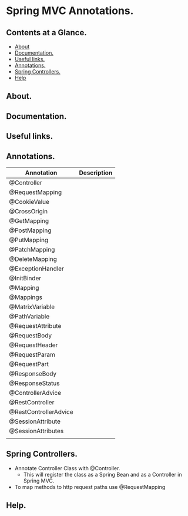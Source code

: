 # Spring MVC Annotations.





## Contents at a Glance.
* [About](#about)
* [Documentation.](#documentation)
* [Useful links.](#useful-links)
* [Annotations.](#annotations)
* [Spring Controllers.](#spring-controllers)
* [Help](#help)





## About.





## Documentation.





## Useful links.





## Annotations.

| Annotation                                            | Description                                                                                                              |
| ----------------------------------------------------- | ------------------------------------------------------------------------------------------------------------------------ |
| @Controller                                           |                                                                                                                          |
| @RequestMapping                                       |                                                                                                                          |
| @CookieValue                                          |                                                                                                                          |
| @CrossOrigin                                          |                                                                                                                          |
| @GetMapping                                           |                                                                                                                          |
| @PostMapping                                          |                                                                                                                          |
| @PutMapping                                           |                                                                                                                          |
| @PatchMapping                                         |                                                                                                                          |
| @DeleteMapping                                        |                                                                                                                          |
| @ExceptionHandler                                     |                                                                                                                          |
| @InitBinder                                           |                                                                                                                          |
| @Mapping                                              |                                                                                                                          |
| @Mappings                                             |                                                                                                                          |
| @MatrixVariable                                       |                                                                                                                          |
| @PathVariable                                         |                                                                                                                          |
| @RequestAttribute                                     |                                                                                                                          |
| @RequestBody                                          |                                                                                                                          |
| @RequestHeader                                        |                                                                                                                          |
| @RequestParam                                         |                                                                                                                          |
| @RequestPart                                          |                                                                                                                          |
| @ResponseBody                                         |                                                                                                                          |
| @ResponseStatus                                       |                                                                                                                          |
| @ControllerAdvice                                     |                                                                                                                          |
| @RestController                                       |                                                                                                                          |
| @RestControllerAdvice                                 |                                                                                                                          |
| @SessionAttribute                                     |                                                                                                                          |
| @SessionAttributes                                    |                                                                                                                          |
|                                                       |                                                                                                                          |





## Spring Controllers.
* Annotate Controller Class with @Controller.
  * This will register the class as a Spring Bean and as a Controller in Spring MVC.
* To map methods to http request paths use @RequestMapping





## Help.






